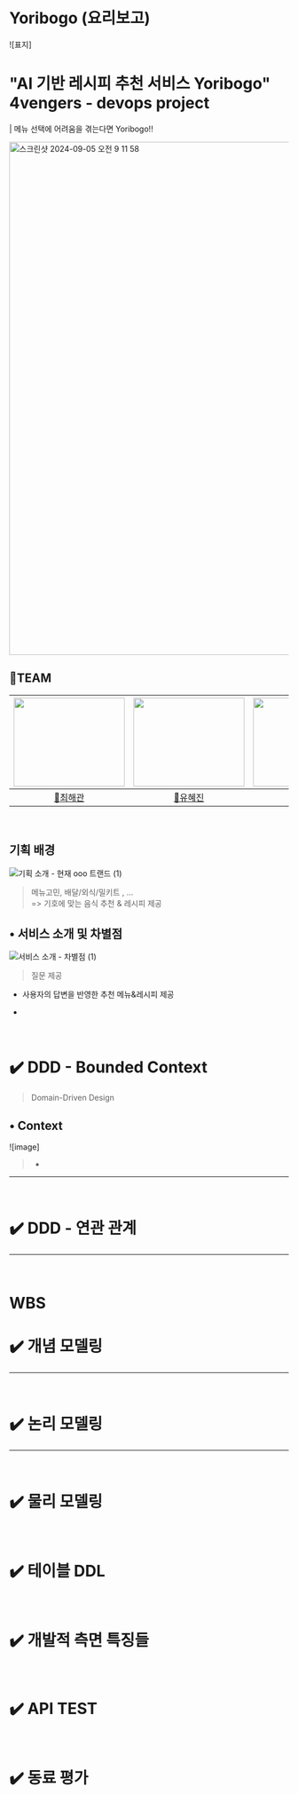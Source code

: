 
#  Yoribogo (요리보고)
![표지]
# "AI 기반 레시피 추천 서비스 Yoribogo" 4vengers - devops project
| 메뉴 선택에 어려움을 겪는다면 Yoribogo!!

<img width="925" alt="스크린샷 2024-09-05 오전 9 11 58" src="https://github.com/user-attachments/assets/ffd048ab-f1b5-4910-a58a-8a9dc7a28c1d">

## 🤝TEAM
| <img src="docs/img/profile/최해관.jpg" width="200" height = "160">|<img src="docs/img/profile/유혜진.jpg" width="200" height = "160">|<img src="docs/img/profile/장민근.png" width="200" height = "160">|<img src="docs/img/profile/이우진.jpeg" width="200" height = "160">|<img src="docs/img/profile/김동혁.jpg" width="200" height = "160">|<img src="docs/img/profile/김정모.jpg" width="200" height = "160"> |
| :------------------------------------: | :-------------------------------------: | :-----------------------------------: | :--------------------------------------: | :-----------------------------------: | :------------------------------------------: |
| [🦖최해관](https://github.com/Haegwan-Choe) | [🐰유혜진](https://github.com/yuhyejin) | [😇장민근](https://github.com/caolian2003) | [👀이우진](https://github.com/Vorschlag-bit) | [😺김동혁](https://github.com/dongkh9) | [🐶김정모](https://github.com/mojeeeeong) |
<br>

## 기획 배경
![기획 소개 - 현재 ooo 트랜드 (1)](https://)
> 메뉴고민, 배달/외식/밀키트 , ...<br>
> => 기호에 맞는 음식 추천 & 레시피 제공<br>

## • 서비스 소개 및 차별점
![서비스 소개 - 차별점 (1)]()
> 질문 제공
* 사용자의 답변을 반영한 추천 메뉴&레시피 제공<br>

> 
* <br>

<br>

# ✔️ DDD - Bounded Context

> Domain-Driven Design<br>
## •  Context
![image]

> - <br>


---
<br>

# ✔️ DDD - 연관 관계

---
<br>

# WBS



# ✔️ 개념 모델링

---
<br>

# ✔️ 논리 모델링

---
<br>

# ✔️ 물리 모델링

<br>

# ✔️ 테이블 DDL

<br>

# ✔️ 개발적 측면 특징들


<br>

# ✔️ API TEST


<br>

# ✔️ 동료 평가
